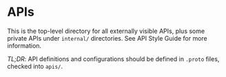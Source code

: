 # APIs

This is the top-level directory for all externally visible APIs, plus some
private APIs under `internal/` directories.
See API Style Guide for more information.

*TL;DR*: API definitions and configurations should be defined in `.proto` files,
checked into `apis/`.

<api-doc openapi-path="../JONATHANALGARGITHUB-alttexter-0.1-resolved.yaml"></api-doc>

